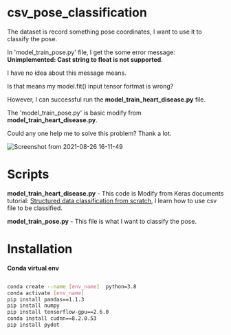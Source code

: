 # csv_pose_classification
The dataset is record something pose coordinates, I want to use it to classify the pose.  

In 'model_train_pose.py' file, I get the some error message: **Unimplemented: Cast string to float is not supported**.  

I have no idea about this message means.  

Is that means my model.fit() input tensor fortmat is wrong?  

However, I can successful run the **model_train_heart_disease.py** file.  

The 'model_train_pose.py' is basic modify from **model_train_heart_disease.py**.  

Could any one help me to solve this problem? Thank a lot. 

![Screenshot from 2021-08-26 16-11-49](https://user-images.githubusercontent.com/19554347/130926531-8b5709cf-4b97-45bb-8ddd-44420b3adc96.png)

# Scripts 
**model_train_heart_disease.py** - This code is Modify from Keras documents tutorial: [Structured data classification from scratch](https://keras.io/examples/structured_data/structured_data_classification_from_scratch/), I learn how to use csv file to be classified.

**model_train_pose.py** - This file is what I want to classify the pose.

# Installation

**Conda virtual env**

```bash

conda create --name [env_name]  python=3.8
conda activate [env_name]
pip install pandas==1.1.3
pip install numpy
pip install tensorflow-gpu==2.6.0
conda install cudnn==8.2.0.53
pip install pydot
```
